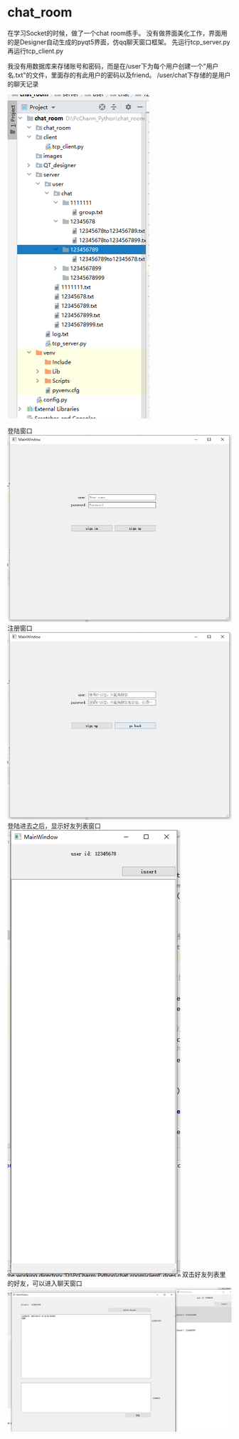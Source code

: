 # chat_room

在学习Socket的时候，做了一个chat room练手。  没有做界面美化工作，界面用的是Designer自动生成的pyqt5界面，仿qq聊天窗口框架。
先运行tcp_server.py
再运行tcp_client.py

我没有用数据库来存储账号和密码，而是在/user下为每个用户创建一个"用户名.txt"的文件，里面存的有此用户的密码以及friend。
/user/chat下存储的是用户的聊天记录

![](https://github.com/Tjuvenile/chat_room/raw/master/project_screenshot/file_list.png)

登陆窗口
![](https://github.com/Tjuvenile/chat_room/raw/master/project_screenshot/login.png)
注册窗口
![](https://github.com/Tjuvenile/chat_room/raw/master/project_screenshot/register.png)
登陆进去之后，显示好友列表窗口
![](https://github.com/Tjuvenile/chat_room/raw/master/project_screenshot/friend_list.png)
双击好友列表里的好友，可以进入聊天窗口
![](https://github.com/Tjuvenile/chat_room/raw/master/project_screenshot/chat_window.png)


